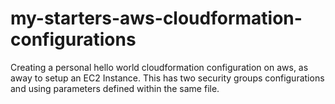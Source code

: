# my-starters-aws-cloudformation-configurations
Creating a personal hello world cloudformation configuration on aws, as away to setup an EC2 Instance. This has two security groups configurations and using parameters defined within the same file.
